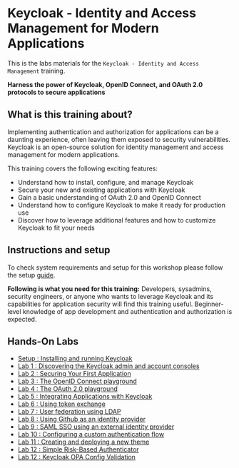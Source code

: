 # Keycloak - Identity and Access Management for Modern Applications

This is the labs materials for the `Keycloak - Identity and Access Management` training.

**Harness the power of Keycloak, OpenID Connect, and OAuth 2.0 protocols to secure applications**

## What is this training about?
Implementing authentication and authorization for applications can be a daunting experience, often leaving them exposed to security vulnerabilities. Keycloak is an open-source solution for identity management and access management for modern applications.

This training covers the following exciting features: 
* Understand how to install, configure, and manage Keycloak
* Secure your new and existing applications with Keycloak
* Gain a basic understanding of OAuth 2.0 and OpenID Connect
* Understand how to configure Keycloak to make it ready for production use
* Discover how to leverage additional features and how to customize Keycloak to fit your needs


## Instructions and setup
To check system requirements and setup for this workshop please follow the setup [guide](./setup).

**Following is what you need for this training:**
Developers, sysadmins, security engineers, or anyone who wants to leverage Keycloak and its capabilities for application security will find this training useful. Beginner-level knowledge of app development and authentication and authorization is expected.

## Hands-On Labs

* [Setup : Installing and running Keycloak](setup/README.md)
* [Lab 1 : Discovering the Keycloak admin and account consoles](lab1/README.md)    
* [Lab 2 : Securing Your First Application](lab2/README.md)
* [Lab 3 : The OpenID Connect playground](lab3/README.md)
* [Lab 4 : The OAuth 2.0 playground](lab4/README.md)
* [Lab 5 : Integrating Applications with Keycloak](lab5/README.md)
* [Lab 6 : Using token exchange](lab6/README.md)
* [Lab 7 : User federation using LDAP](lab7/README.md)
* [Lab 8 : Using Github as an identity provider](lab8/README.md)
* [Lab 9 : SAML SSO using an external identity provider](lab9/README.md)
* [Lab 10 : Configuring a custom authentication flow](lab10/README.md)
* [Lab 11 : Creating and deploying a new theme](lab11/README.md)
* [Lab 12 : Simple Risk-Based Authenticator](lab12/README.md)
* [Lab 12 : Keycloak OPA Config Validation](lab13/README.md)